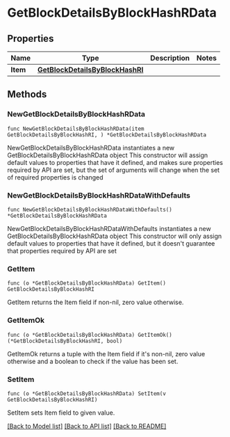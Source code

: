 # GetBlockDetailsByBlockHashRData

## Properties

Name | Type | Description | Notes
------------ | ------------- | ------------- | -------------
**Item** | [**GetBlockDetailsByBlockHashRI**](GetBlockDetailsByBlockHashRI.md) |  | 

## Methods

### NewGetBlockDetailsByBlockHashRData

`func NewGetBlockDetailsByBlockHashRData(item GetBlockDetailsByBlockHashRI, ) *GetBlockDetailsByBlockHashRData`

NewGetBlockDetailsByBlockHashRData instantiates a new GetBlockDetailsByBlockHashRData object
This constructor will assign default values to properties that have it defined,
and makes sure properties required by API are set, but the set of arguments
will change when the set of required properties is changed

### NewGetBlockDetailsByBlockHashRDataWithDefaults

`func NewGetBlockDetailsByBlockHashRDataWithDefaults() *GetBlockDetailsByBlockHashRData`

NewGetBlockDetailsByBlockHashRDataWithDefaults instantiates a new GetBlockDetailsByBlockHashRData object
This constructor will only assign default values to properties that have it defined,
but it doesn't guarantee that properties required by API are set

### GetItem

`func (o *GetBlockDetailsByBlockHashRData) GetItem() GetBlockDetailsByBlockHashRI`

GetItem returns the Item field if non-nil, zero value otherwise.

### GetItemOk

`func (o *GetBlockDetailsByBlockHashRData) GetItemOk() (*GetBlockDetailsByBlockHashRI, bool)`

GetItemOk returns a tuple with the Item field if it's non-nil, zero value otherwise
and a boolean to check if the value has been set.

### SetItem

`func (o *GetBlockDetailsByBlockHashRData) SetItem(v GetBlockDetailsByBlockHashRI)`

SetItem sets Item field to given value.



[[Back to Model list]](../README.md#documentation-for-models) [[Back to API list]](../README.md#documentation-for-api-endpoints) [[Back to README]](../README.md)


